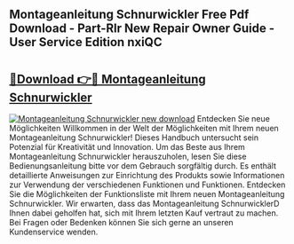 ## Montageanleitung Schnurwickler Free Pdf Download - Part-Rlr New Repair Owner Guide - User Service Edition nxiQC

# <h2><a href="http://df74yt8.blite.top/?on=Montageanleitung+Schnurwickler">🔗Download 👉🔴 Montageanleitung Schnurwickler</a></h2>

[![Montageanleitung Schnurwickler new download](https://i.imgur.com/lujVjoI.png)](http://df74yt8.blite.top/?on=Montageanleitung+Schnurwickler)
Entdecken Sie neue Möglichkeiten Willkommen in der Welt der Möglichkeiten mit Ihrem neuen Montageanleitung Schnurwickler! Dieses Handbuch untersucht sein Potenzial für Kreativität und Innovation. Um das Beste aus Ihrem Montageanleitung Schnurwickler herauszuholen, lesen Sie diese Bedienungsanleitung bitte vor dem Gebrauch sorgfältig durch. Es enthält detaillierte Anweisungen zur Einrichtung des Produkts sowie Informationen zur Verwendung der verschiedenen Funktionen und Funktionen. Entdecken Sie die Möglichkeiten der Funktionsliste mit Ihrem neuen Montageanleitung Schnurwickler. Wir erwarten, dass das Montageanleitung SchnurwicklerD Ihnen dabei geholfen hat, sich mit Ihrem letzten Kauf vertraut zu machen. Bei Fragen oder Bedenken können Sie sich gerne an unseren Kundenservice wenden.
